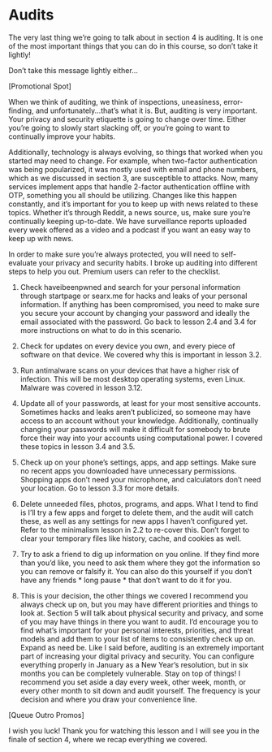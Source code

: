 # Audits

The very last thing we’re going to talk about in section 4 is auditing. It is one of
the most important things that you can do in this course, so don’t take it lightly!

Don’t take this message lightly either…

[Promotional Spot]

When we think of auditing, we think of inspections, uneasiness, error-finding, and
unfortunately...that’s what it is. But, auditing is very important. Your privacy and
security etiquette is going to change over time. Either you’re going to slowly start
slacking off, or you’re going to want to continually improve your habits.

Additionally, technology is always evolving, so things that worked when you
started may need to change. For example, when two-factor authentication was
being popularized, it was mostly used with email and phone numbers, which as
we discussed in section 3, are susceptible to attacks. Now, many services
implement apps that handle 2-factor authentication offline with OTP, something
you all should be utilizing. Changes like this happen constantly, and it’s
important for you to keep up with news related to these topics. Whether it’s
through Reddit, a news source, us, make sure you’re continually keeping
up-to-date. We have surveillance reports uploaded every week offered as a video
and a podcast if you want an easy way to keep up with news.

In order to make sure you’re always protected, you will need to self-evaluate your
privacy and security habits. I broke up auditing into different steps to help you
out. Premium users can refer to the checklist.

1) Check haveibeenpwned and search for your personal information through
startpage or searx.me for hacks and leaks of your personal information. If
anything has been compromised, you need to make sure you secure your
account by changing your password and ideally the email associated with the
password. Go back to lesson 2.4 and 3.4 for more instructions on what to do in
this scenario.

2) Check for updates on every device you own, and every piece of software on
that device. We covered why this is important in lesson 3.2.

3) Run antimalware scans on your devices that have a higher risk of infection.
This will be most desktop operating systems, even Linux. Malware was covered in
lesson 3.12.

4) Update all of your passwords, at least for your most sensitive accounts.
Sometimes hacks and leaks aren’t publicized, so someone may have access to an
account without your knowledge. Additionally, continually changing your
passwords will make it difficult for somebody to brute force their way into your
accounts using computational power. I covered these topics in lesson 3.4 and 3.5.

5) Check up on your phone’s settings, apps, and app settings. Make sure no
recent apps you downloaded have unnecessary permissions. Shopping apps
don’t need your microphone, and calculators don’t need your location. Go to
lesson 3.3 for more details.

6) Delete unneeded files, photos, programs, and apps. What I tend to find is I’ll try
a few apps and forget to delete them, and the audit will catch these, as well as
any settings for new apps I haven’t configured yet. Refer to the minimalism lesson
in 2.2 to re-cover this. Don’t forget to clear your temporary files like history, cache,
and cookies as well.

7) Try to ask a friend to dig up information on you online. If they find more than
you’d like, you need to ask them where they got the information so you can
remove or falsify it. You can also do this yourself if you don’t have any friends \*
long pause \* that don’t want to do it for you.

8) This is your decision, the other things we covered I recommend you always
check up on, but you may have different priorities and things to look at. Section 5
will talk about physical security and privacy, and some of you may have things in
there you want to audit. I’d encourage you to find what’s important for your
personal interests, priorities, and threat models and add them to your list of
items to consistently check up on. Expand as need be.
Like I said before, auditing is an extremely important part of increasing your
digital privacy and security. You can configure everything properly in January as
a New Year’s resolution, but in six months you can be completely vulnerable. Stay
on top of things! I recommend you set aside a day every week, other week, month,
or every other month to sit down and audit yourself. The frequency is your
decision and where you draw your convenience line.

[Queue Outro Promos]

I wish you luck! Thank you for watching this lesson and I will see you in the finale
of section 4, where we recap everything we covered.